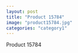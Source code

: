```yaml
---
layout: post
title: "Product 15784"
image: "product15784.jpg"
categories: "category1"
---
```

Product 15784
